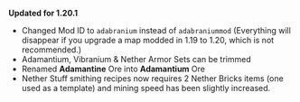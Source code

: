 
**Updated for 1.20.1**

* Changed Mod ID to `adabranium` instead of `adabraniummod` (Everything will disappear if you upgrade a map modded in 1.19 to 1.20, which is not recommended.)
* Adamantium, Vibranium & Nether Armor Sets can be trimmed
* Renamed **Adamantine** Ore into **Adamantium** Ore
* Nether Stuff smithing recipes now requires 2 Nether Bricks items (one used as a template) and mining speed has been slightly increased.